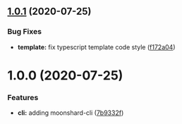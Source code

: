 ## [1.0.1](https://github.com/Cervantes007/moonshard-cli/compare/v1.0.0...v1.0.1) (2020-07-25)


### Bug Fixes

* **template:** fix typescript template code style ([f172a04](https://github.com/Cervantes007/moonshard-cli/commit/f172a049fef3992a811e5aa6a47b0e4537d438a5))

# 1.0.0 (2020-07-25)


### Features

* **cli:** adding moonshard-cli ([7b9332f](https://github.com/Cervantes007/moonshard-cli/commit/7b9332f3b0892fa3f1c074fa065d31f5714594ba))

